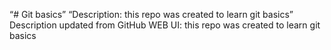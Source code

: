 “# Git basics”
“Description: this repo was created to learn git basics”
Description updated from GitHub WEB UI: this repo was created to learn git basics


